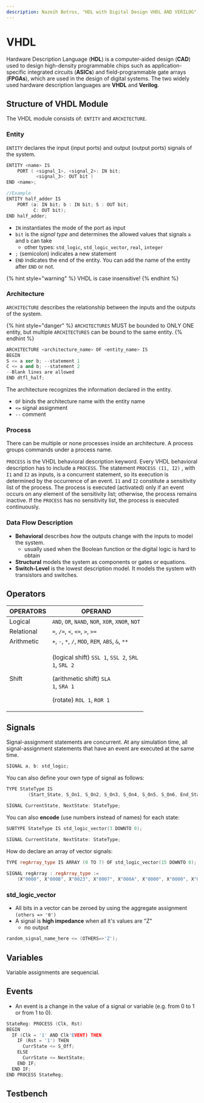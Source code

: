 ```yaml
---
description: Nazeih Botros, "HDL with Digital Design VHDL AND VERILOG"
---
```


# VHDL

Hardware Description Language (**HDL**) is a computer-aided design (**CAD**) used to design high-density programmable chips such as application-specific integrated circuits (**ASICs**) and field-programmable gate arrays (**FPGAs**), which are used in the design of digital systems. The two widely used hardware description languages are **VHDL** and **Verilog**.

## Structure of VHDL Module

The VHDL module consists of: `ENTITY` and `ARCHITECTURE`.

### Entity

`ENTITY` declares the input (input ports) and output (output ports) signals of the system.

```cpp
ENTITY <name> IS
    PORT ( <signal_1>, <signal_2>: IN bit;
           <signal_3>: OUT bit )
END <name>;

//Example 
ENTITY half_adder IS
    PORT (a: IN bit; b : IN bit; S : OUT bit;
          C: OUT bit);
END half_adder;
```

* `IN` instantiates the mode of the port as input
* `bit` is the _signal type_ and determines the allowed values that signals `a` and `b` can take&#x20;
  * other types: `std_logic`, `std_logic_vector`,  `real`,  `integer`&#x20;
* `;` (semicolon) indicates a new statement
* `END` indicates the end of the entity. You can add the name of the entity after `END` or not.

{% hint style="warning" %}
VHDL is case insensitive!
{% endhint %}

### Architecture

`ARCHITECTURE` describes the relationship between the inputs and the outputs of the system.&#x20;

{% hint style="danger" %}
`ARCHITECTURES` MUST be bounded to ONLY ONE entity, but multiple `ARCHITECTURES` can be bound to the same entity.
{% endhint %}

```cpp
ARCHITECTURE <architecture_name> OF <entity_name> IS
BEGIN
S <= a xor b; --statement 1
C <= a and b; --statement 2
--Blank lines are allowed
END dtfl_half;
```

The architecture recognizes the information declared in the entity.

* `OF` binds the architecture name with the entity name
* `<=` signal assignment&#x20;
* `--` comment&#x20;

### Process

There can be multiple or none processes inside an architecture. A process groups commands under a process name.

`PROCESS` is the VHDL behavioral description keyword. Every VHDL behavioral description has to include a `PROCESS`. The statement `PROCESS (I1, I2)` , with `I1` and `I2` as inputs, is a concurrent statement, so its execution is determined by the occurrence of an event. `I1` and `I2` constitute a sensitivity list of the process. The process is executed (activated) only if an event occurs on any element of the sensitivity list; otherwise, the process remains inactive. If the `PROCESS` has no sensitivity list, the process is executed continuously.

### Data Flow Description&#x20;

* **Behavioral** describes _how_ the outputs change with the inputs to model the system.
  * usually used when the Boolean function or the digital logic is hard to obtain
* **Structural** models the system as components or gates or equations.
* **Switch-Level** is the lowest description model. It models the system with transistors and switches.

## Operators

| OPERATORS   | OPERAND                                                                                                                                                                                                                     |
| ----------- | --------------------------------------------------------------------------------------------------------------------------------------------------------------------------------------------------------------------------- |
| Logical     | `AND`, `OR`, `NAND`, `NOR`, `XOR`, `XNOR`, `NOT`                                                                                                                                                                            |
| Relational  | `=`, `/=`, `<`, `<=`, `>`, `>=`                                                                                                                                                                                             |
| Arithmetic  | `+`, `-`, `*`, `/`, `MOD`, `REM`, `ABS`, `&`, `**`                                                                                                                                                                          |
| Shift       | <p>(logical shift) <code>SSL 1</code>, <code>SSL 2</code>, <code>SRL 1</code>, <code>SRL 2</code></p><p>(arithmetic shift) <code>SLA 1</code>, <code>SRA 1</code></p><p>(rotate) <code>ROL 1</code>, <code>ROR 1</code></p> |

## Signals

Signal-assignment statements are concurrent. At any simulation time, all signal-assignment statements that have an event are executed at the same time.

```cpp
SIGNAL a, b: std_logic;
```

You can also define your own type of signal as follows:

```cpp
TYPE StateType IS
		(Start_State, S_On1, S_On2, S_On3, S_On4, S_On5, S_On6, End_State);

SIGNAL CurrentState, NextState: StateType;
```

You can also **encode** (use numbers instead of names) for each state:

```cpp
SUBTYPE StateType IS std_logic_vector(3 DOWNTO 0);

SIGNAL CurrentState, NextState: StateType;
```

How do declare an array of vector signals:

```cpp
TYPE regArray_type IS ARRAY (0 TO 7) OF std_logic_vector(15 DOWNTO 0);
 
SIGNAL regArray : regArray_type := 
    (X"0000", X"000B", X"0023", X"0007", X"000A", X"0000", X"0000", X"0000"); 
```

### std\_logic\_vector

* All bits in a vector can be zeroed by using the aggregate assignment `(others => '0')`
* A signal is **high impedance** when all it's values are "Z"
  * no output

```cpp
random_signal_name_here <= (OTHERS=>'Z');
```

## Variables

Variable assignments are sequencial.&#x20;



## Events

* An event is a change in the value of a signal or variable (e.g. from 0 to 1 or from 1 to 0).&#x20;

```cpp
StateReg: PROCESS (Clk, Rst)
BEGIN
  IF (Clk = '1' AND Clk'EVENT) THEN
    IF (Rst = '1') THEN
      CurrState <= S_Off;
    ELSE
      CurrState <= NextState;
    END IF;
  END IF;
END PROCESS StateReg;
```

## Testbench
